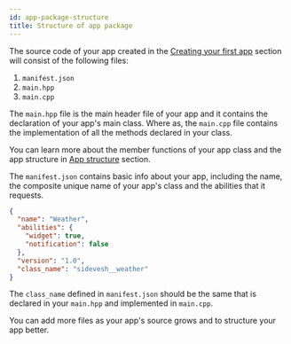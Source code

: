 ```yaml
---
id: app-package-structure
title: Structure of app package
---
```


The source code of your app created in the [Creating your first app](create-first-app.md) section will consist of the following files:
1. `manifest.json`
2. `main.hpp`
3. `main.cpp`

The `main.hpp` file is the main header file of your app and it contains the declaration of your app's main class.
Where as, the `main.cpp` file contains the implementation of all the methods declared in your class.  

You can learn more about the member functions of your app class and the app structure in [App structure](app-structure.md) section.  

The `manifest.json` contains basic info about your app, including the name, the composite unique name of your app's class and the abilities that it requests.
```json
{
  "name": "Weather",
  "abilities": {
    "widget": true,
    "notification": false
  },
  "version": "1.0",
  "class_name": "sidevesh__weather"
}

```

The `class_name` defined in `manifest.json` should be the same that is declared in your `main.hpp` and implemented in `main.cpp`.

You can add more files as your app's source grows and to structure your app better.
